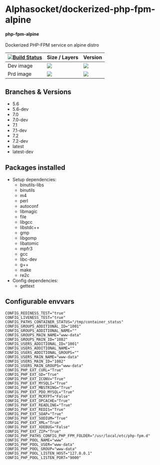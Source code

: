# Alphasocket/dockerized-php-fpm-alpine
#### php-fpm-alpine
Dockerized PHP-FPM service on alpine distro


| [![Build Status](https://semaphoreci.com/api/v1/alphasocket/dockerized-php-fpm-alpine/branches/latest/badge.svg)](https://semaphoreci.com/alphasocket/dockerized-php-fpm-alpine) | Size / Layers | Version |
| ----- | ----- | ----- |
| Dev image | [![](https://images.microbadger.com/badges/image/03192859189254/dockerized-php-fpm-alpine:latest.svg)](https://microbadger.com/images/03192859189254/php-fpm-alpine:latest ) | [![](https://images.microbadger.com/badges/version/03192859189254/dockerized-php-fpm-alpine:latest.svg)](https://microbadger.com/images/03192859189254/php-fpm-alpine:latest) |
| Prd image | [![](https://images.microbadger.com/badges/image/alphasocket/php-fpm-alpine:latest.svg)](https://microbadger.com/images/alphasocket/php-fpm-alpine:latest ) | [![](https://images.microbadger.com/badges/version/alphasocket/php-fpm-alpine:latest.svg)](https://microbadger.com/images/alphasocket/php-fpm-alpine:latest) |

## Branches & Versions
- 5.6
- 5.6-dev
- 7.0
- 7.0-dev
- 7.1
- 7.1-dev
- 7.2
- 7.2-dev
- latest
- latest-dev


## Packages installed
- Setup dependencies:
  + binutils-libs
  + binutils
  + m4
  + perl
  + autoconf
  + libmagic
  + file
  + libgcc
  + libstdc++
  + gmp
  + libgomp
  + libatomic
  + mpfr3
  + gcc
  + libc-dev
  + g++
  + make
  + re2c
- Config dependencies:
  + gettext


## Configurable envvars
~~~
CONFIG_REDINESS_TEST="true"
CONFIG_LIVENESS_TEST="true"
CONFIG_PATHS_CONTAINER_STATUS="/tmp/container_status"
CONFIG_GROUPS_ADDITIONAL_ID="1001"
CONFIG_GROUPS_ADDITIONAL_NAME=""
CONFIG_GROUPS_MAIN_NAME="www-data"
CONFIG_GROUPS_MAIN_ID="1082"
CONFIG_USERS_ADDITIONAL_ID="1001"
CONFIG_USERS_ADDITIONAL_NAME=""
CONFIG_USERS_ADDITIONAL_GROUPS=""
CONFIG_USERS_MAIN_NAME="www-data"
CONFIG_USERS_MAIN_ID="1082"
CONFIG_USERS_MAIN_GROUPS="www-data"
CONFIG_PHP_EXT_CURL="True"
CONFIG_PHP_EXT_GD="True"
CONFIG_PHP_EXT_ICONV="True"
CONFIG_PHP_EXT_MYSQLI="True"
CONFIG_PHP_EXT_MBSTRING="True"
CONFIG_PHP_EXT_PDO_MYSQL="True"
CONFIG_PHP_EXT_MCRYPT="False"
CONFIG_PHP_EXT_OPCACHE="True"
CONFIG_PHP_EXT_READLINE="True"
CONFIG_PHP_EXT_REDIS="True"
CONFIG_PHP_EXT_SOAP="True"
CONFIG_PHP_EXT_SODIUM="True"
CONFIG_PHP_EXT_XML="True"
CONFIG_PHP_EXT_XDEBUG="False"
CONFIG_PHP_EXT_ZIP="True"
CONFIG_PHP_PATHS_CONFIG_PHP_FPM_FOLDER="/usr/local/etc/php-fpm.d"
CONFIG_PHP_POOL_NAME="www"
CONFIG_PHP_POOL_USER="www-data"
CONFIG_PHP_POOL_GROUP="www-data"
CONFIG_PHP_POOL_LISTEN_HOST="127.0.0.1"
CONFIG_PHP_POOL_LISTEN_PORT="9000"
~~~
